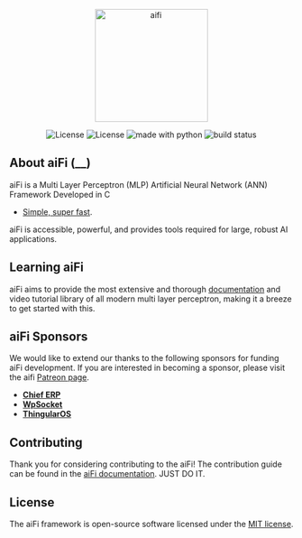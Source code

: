 <p align="center"><img src="https://oservo.com/aifi/img/aifi.png" alt="aifi" width="200px"></p>

<p align="center">
<img src="https://img.shields.io/badge/License-MIT-yellow.svg" alt="License">
<img src="https://awesome.re/badge-flat.svg" alt="License">
<img src="https://img.shields.io/badge/powered%20by-oservo-blue.svg" alt="made with python">
<img src="https://circleci.com/gh/mnislam01/aiFi/tree/master.svg?style=svg" alt="build status">
</p>

## About aiFi (__)

aiFi is a Multi Layer Perceptron (MLP) Artificial Neural Network (ANN) Framework Developed in C

- [Simple, super fast](https://oservo.github.io/aiFi/).

aiFi is accessible, powerful, and provides tools required for large, robust AI applications.

## Learning aiFi

aiFi aims to provide the most extensive and thorough [documentation](https://oservo.github.io/aiFi/) and video tutorial library of all modern multi layer perceptron, making it a breeze to get started with this. 

## aiFi Sponsors

We would like to extend our thanks to the following sponsors for funding aiFi development. If you are interested in becoming a sponsor, please visit the aifi [Patreon page](https://patreon.com/oservo).

- **[Chief ERP](http://chieferp.com/)**
- **[WpSocket](http://wpsocket.com)**
- **[ThingularOS](http://thingularos.com)**

## Contributing

Thank you for considering contributing to the aiFi! The contribution guide can be found in the [aiFi documentation](https://oservo.github.io/aiFi/).
JUST DO IT.

## License

The aiFi framework is open-source software licensed under the [MIT license](https://opensource.org/licenses/MIT).

